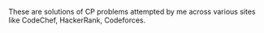 These are solutions of CP problems attempted by me across various sites like CodeChef, HackerRank, Codeforces.  

